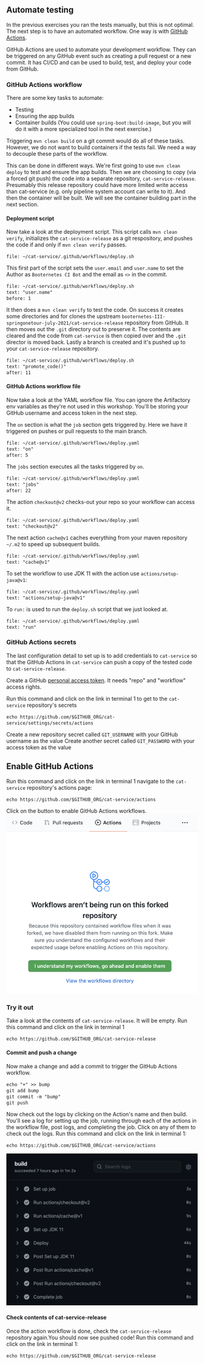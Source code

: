 ## Automate testing

In the previous exercises you ran the tests manually, but this is not optimal. The next step is to have an automated workflow. One way is with [GitHub Actions](https://docs.github.com/en/actions). 

GitHub Actions are used to automate your development workflow. They can be triggered on any GitHub event such as creating a pull request or a new commit. It has CI/CD and can be used to build, test, and deploy your code from GitHub.

### GitHub Actions workflow

There are some key tasks to automate:
- Testing
- Ensuring the app builds
- Container builds (You could use `spring-boot:build-image`, but you will do it with a more specialized tool in the next exercise.)

Triggering `mvn clean build` on a git commit would do all of these tasks. However, we do not want to build containers if the tests fail. We need a way to decouple these parts of the workflow. 

This can be done in different ways. We're first going to use `mvn clean deploy` to test and ensure the app builds. Then we are choosing to copy (via a forced git push) the code into a separate repository, `cat-service-release`. Presumably this release repository could have more limited write access than cat-service (e.g. only pipeline system account can write to it). And then the container will be built. We will see the container building part in the next section.

#### Deployment script
Now take a look at the deployment script. This script calls `mvn clean verify`, initializes the `cat-service-release` as a git respository, and pushes the code if and only if `mvn clean verify` passes. 
```editor:open-file
file: ~/cat-service/.github/workflows/deploy.sh 
```

This first part of the script sets the `user.email` and `user.name` to set the Author as `Booternetes CI Bot` and the email as `<>` in the commit. 
```editor:select-matching-text
file: ~/cat-service/.github/workflows/deploy.sh
text: "user.name"
before: 1
```

It then does a `mvn clean verify` to test the code. On success it creates some directories and for clones the upstream `booternetes-III-springonetour-july-2021/cat-service-release` repository from GitHub. It then moves out the `.git` directory out to preserve it. The contents are cleared and the code from `cat-service` is then copied over and the `.git` director is moved back. Lastly a branch is created and it's pushed up to your `cat-service-release` repository.
```editor:select-matching-text
file: ~/cat-service/.github/workflows/deploy.sh
text: "promote_code()"
after: 11
```

#### GitHub Actions workflow file
Now take a look at the YAML workflow file. You can ignore the Artifactory env variables as they're not used in this workshop. You'll be storing your GitHub username and access token in the next step. 

The `on` section is what the `job` section gets triggered by. Here we have it triggered on pushes or pull requests to the main branch. 
```editor:select-matching-text
file: ~/cat-service/.github/workflows/deploy.yaml
text: "on"
after: 5
```

The `jobs` section executes all the tasks triggered by `on`.
```editor:select-matching-text
file: ~/cat-service/.github/workflows/deploy.yaml
text: "jobs"
after: 22
```

The action `checkout@v2` checks-out your repo so your workflow can access it.
```editor:select-matching-text
file: ~/cat-service/.github/workflows/deploy.yaml
text: "checkout@v2"
```

The next action `cache@v1` caches everything from your maven repository `~/.m2` to speed up subsequent builds.
```editor:select-matching-text
file: ~/cat-service/.github/workflows/deploy.yaml
text: "cache@v1"
```

To set the workflow to use JDK 11 with the action use `actions/setup-java@v1`:
```editor:select-matching-text
file: ~/cat-service/.github/workflows/deploy.yaml
text: "actions/setup-java@v1"
```

To `run:` is used to run the `deploy.sh` script that we just looked at.
```editor:select-matching-text
file: ~/cat-service/.github/workflows/deploy.yaml
text: "run"
```

### GitHub Actions secrets

The last configuration detail to set up is to add credentials to `cat-service` so that the GitHub Actions in `cat-service` can push a copy of the tested code to `cat-service-release`. 

Create a GitHub [personal access token](https://github.com/settings/tokens). It needs "repo" and "workflow" access rights.

Run this command and click on the link in terminal 1 to get to the `cat-service` repository's secrets
```execute-1
echo https://github.com/$GITHUB_ORG/cat-service/settings/secrets/actions
```
Create a new repository secret called `GIT_USERNAME` with your GitHub username as the value
Create another secret called `GIT_PASSWORD` with your access token as the value

## Enable GitHub Actions

Run this command and click on the link in terminal 1 navigate to the `cat-service` repository's actions page:
```execute-1
echo https://github.com/$GITHUB_ORG/cat-service/actions
```

Click on the button to enable GitHub Actions workflows.
![alt_text](images/github-actions-enable-workflows.png "Enable GitHub Actions workflows")

### Try it out

Take a look at the contents of `cat-service-release`. It will be empty.
Run this command and click on the link in terminal 1
```execute-1
echo https://github.com/$GITHUB_ORG/cat-service-release
```

#### Commit and push a change

Now make a change and add a commit to trigger the GitHub Actions workflow. 
```execute-1
echo "+" >> bump
git add bump
git commit -m "bump"
git push
```

Now check out the logs by clicking on the Action's name and then build. You'll see a log for setting up the job, running through each of the actions in the workflow file, post logs, and completing the job. Click on any of them to check out the logs.
Run this command and click on the link in terminal 1:
```execute-1
echo https://github.com/$GITHUB_ORG/cat-service/actions
```

![alt_text](images/github-actions-logs.png "GitHub Actions logs")

#### Check contents of cat-service-release

Once the action workflow is done, check the `cat-service-release` repository again.You should now see pushed code!
Run this command and click on the link in terminal 1:
```execute-1
echo https://github.com/$GITHUB_ORG/cat-service-release
```
